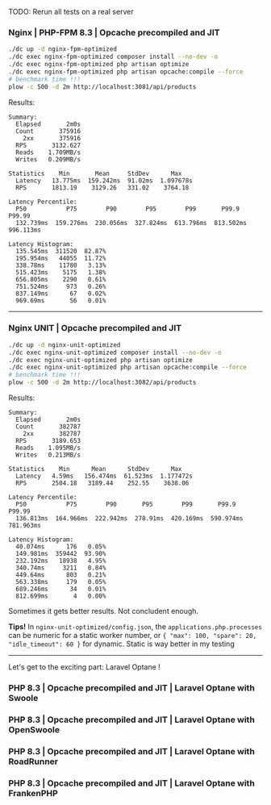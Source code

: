 
TODO: Rerun all tests on a real server


### Nginx | PHP-FPM 8.3 | Opcache precompiled and JIT

```bash
./dc up -d nginx-fpm-optimized
./dc exec nginx-fpm-optimized composer install --no-dev -o
./dc exec nginx-fpm-optimized php artisan optimize
./dc exec nginx-fpm-optimized php artisan opcache:compile --force
# benchmark time !!!
plow -c 500 -d 2m http://localhost:3081/api/products
```

Results:
```
Summary:
  Elapsed       2m0s
  Count       375916
    2xx       375916
  RPS       3132.627
  Reads    1.709MB/s
  Writes   0.209MB/s

Statistics    Min       Mean     StdDev      Max   
  Latency   13.775ms  159.242ms  91.02ms  1.097678s
  RPS       1813.19    3129.26   331.02    3764.18 

Latency Percentile:
  P50           P75        P90        P95        P99       P99.9     P99.99  
  132.739ms  159.276ms  230.056ms  327.824ms  613.796ms  813.502ms  996.113ms

Latency Histogram:
  135.545ms  311520  82.87%
  195.954ms   44055  11.72%
  338.78ms    11780   3.13%
  515.423ms    5175   1.38%
  656.805ms    2290   0.61%
  751.524ms     973   0.26%
  837.149ms      67   0.02%
  969.69ms       56   0.01%
```

---

### Nginx UNIT | Opcache precompiled and JIT

```bash
./dc up -d nginx-unit-optimized
./dc exec nginx-unit-optimized composer install --no-dev -o
./dc exec nginx-unit-optimized php artisan optimize
./dc exec nginx-unit-optimized php artisan opcache:compile --force
# benchmark time !!!
plow -c 500 -d 2m http://localhost:3082/api/products
```

Results:
```
Summary:
  Elapsed       2m0s
  Count       382787
    2xx       382787
  RPS       3189.653
  Reads    1.095MB/s
  Writes   0.213MB/s

Statistics    Min      Mean      StdDev      Max   
  Latency   4.59ms   156.474ms  61.523ms  1.177472s
  RPS       2504.18   3189.44    252.55    3638.06 

Latency Percentile:
  P50           P75        P90       P95        P99       P99.9     P99.99  
  136.813ms  164.966ms  222.942ms  278.91ms  420.169ms  590.974ms  781.963ms

Latency Histogram:
  40.074ms      176   0.05%
  149.981ms  359442  93.90%
  232.192ms   18938   4.95%
  340.74ms     3211   0.84%
  449.64ms      803   0.21%
  563.338ms     179   0.05%
  689.246ms      34   0.01%
  812.699ms       4   0.00%
```

Sometimes it gets better results. Not concludent enough.

**Tips!** In `nginx-unit-optimized/config.json`, the `applications.php.processes` can be numeric for a static worker number, or `{ "max": 100, "spare": 20, "idle_timeout": 60 }` for dynamic. Static is way better in my testing

---

Let's get to the exciting part: Laravel Optane !

### PHP 8.3 | Opcache precompiled and JIT | Laravel Optane with Swoole

### PHP 8.3 | Opcache precompiled and JIT | Laravel Optane with OpenSwoole

### PHP 8.3 | Opcache precompiled and JIT | Laravel Optane with RoadRunner

### PHP 8.3 | Opcache precompiled and JIT | Laravel Optane with FrankenPHP
